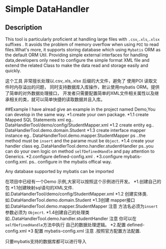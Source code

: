 # Simple DataHandler
## Description
This tool is particularly proficient at handling large files with `.csv`,`.xls`,`.xlsx` suffixes . It avoids the problem of memory overflow when using `POI` to read files.What's more,  it supports storing database which using `Mybatis` ORM as the default ORM Util.  Providing simple external interfaces for handling data,developers only need to configure the simple format XML file and extend the related Class to make the data read and storage easily and quickly.

这个工具 非常擅长处理以.csv,.xls,.xlsx  后缀的大文件，避免了 使用POI 读取文件时内存溢出的问题，
同时支持数据库入库操作，默认使用mybatis ORM。提供了简单的对外数据处理接口，
开发者只需要配置简单的XML文件相关属性以及继承相关的类，就可以简单快捷的读取数据并且入库。


##Example 
I have alread give an example in the project named Demo,You can develop in the same way.
*1.create your own package.
  *1.1 create Mapped SQL Statements xml eg.. DataHandlerTool/demo/config/StudentMapper.xml
  *1.2 create entity eg.. DataHandlerTool.demo.domain.Student
  *1.3 create interface mapper instance eg.. DataHandlerTool.demo.mapper.StudentMapper  ps ..the method must be `insert` and the parame must be `Object`.
  *1.4 create your handler class eg..DataHandlerTool.demo.handler.studentHandler   ps..you can do your own logic on method `selfDefinedHandle` and pay attention to Generics.
*2.configure defined-config.xml . 
*3.configure mybatis-config.xml.  ps.. configure in the mybatis offical way.

Any database supported by mybatis can be imported


在项目中已经有一个Demo 示例,大家可以按照这个示例进行开发。
*1.创建自己的包
  *1.1创建映射sql语句的XML文件.  如.DataHandlerTool/demo/config/StudentMapper.xml
  *1.2 创建实体类.   如.DataHandlerTool.demo.domain.Student
  *1.3创建 mapper接口 如.DataHandlerTool.demo.mapper.StudentMapper  注意 方法名必须为`insert` 参数必须为 `Objecrt`.
  *1.4创建自己的处理类  如..DataHandlerTool.demo.handler.studentHandler  注意 你可以在`selfDefinedHandle`方法中执行 自己的数据处理逻辑。
*2.配置 defined-config.xml 
*3 配置 mybatis-config.xml 注意 .按照官方配置方法配置.


只要mybatis支持的数据库都可以进行导入


